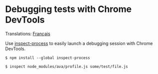 # Debugging tests with Chrome DevTools

Translations: [Français](https://github.com/avajs/ava-docs/blob/master/fr_FR/docs/recipes/debugging-with-chrome-devtools.md)

Use [inspect-process](https://github.com/jaridmargolin/inspect-process) to easily launch a debugging session with Chrome DevTools.

```console
$ npm install --global inspect-process
```

```console
$ inspect node_modules/ava/profile.js some/test/file.js
```
